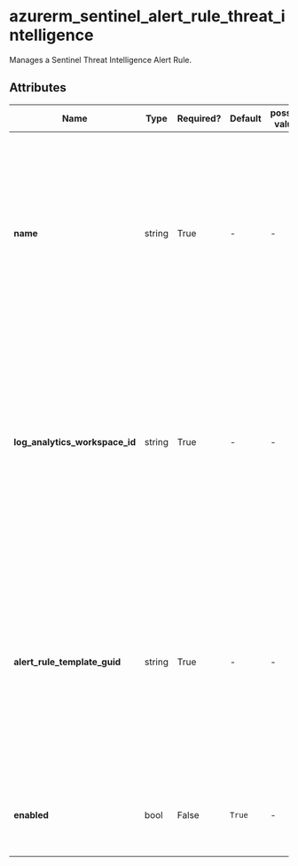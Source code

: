 # azurerm_sentinel_alert_rule_threat_intelligence

Manages a Sentinel Threat Intelligence Alert Rule.

## Attributes

| Name | Type | Required? | Default  | possible values | Description |
| ---- | ---- | --------- | -------- | ----------- | ----------- |
| **name** | string | True | -  |  -  | The name which should be used for this Sentinel Threat Intelligence Alert Rule. Changing this forces a new Sentinel Threat Intelligence Alert Rule to be created. | 
| **log_analytics_workspace_id** | string | True | -  |  -  | The ID of the Log Analytics Workspace this Sentinel Threat Intelligence Alert Rule belongs to. Changing this forces a new Sentinel Threat Intelligence Alert Rule to be created. | 
| **alert_rule_template_guid** | string | True | -  |  -  | The GUID of the alert rule template which is used for this Sentinel Threat Intelligence Alert Rule. Changing this forces a new Sentinel Threat Intelligence Alert Rule to be created. | 
| **enabled** | bool | False | `True`  |  -  | Whether the Threat Intelligence Alert rule enabled? Defaults to `true`. | 

